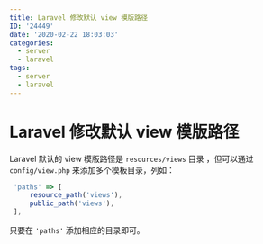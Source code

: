 ```yaml
---
title: Laravel 修改默认 view 模版路径
ID: '24449'
date: '2020-02-22 18:03:03'
categories:
  - server
  - laravel
tags:
  - server
  - laravel
---
```


# Laravel 修改默认 view 模版路径

Laravel 默认的 view 模版路径是 `resources/views` 目录 ，但可以通过 `config/view.php` 来添加多个模板目录，列如：

``` js 
 'paths' => [
     resource_path('views'),
     public_path('views'),
 ],
```

只要在 `'paths'` 添加相应的目录即可。
 
 
 
 
 
 
